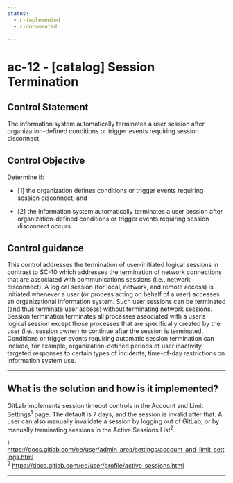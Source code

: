 ```yaml
---
status:
  - c-implemented
  - c-documented

---
```


# ac-12 - \[catalog\] Session Termination

## Control Statement

The information system automatically terminates a user session after organization-defined conditions or trigger events requiring session disconnect.

## Control Objective

Determine if:

- \[1\] the organization defines conditions or trigger events requiring session disconnect; and

- \[2\] the information system automatically terminates a user session after organization-defined conditions or trigger events requiring session disconnect occurs.

## Control guidance

This control addresses the termination of user-initiated logical sessions in contrast to SC-10 which addresses the termination of network connections that are associated with communications sessions (i.e., network disconnect). A logical session (for local, network, and remote access) is initiated whenever a user (or process acting on behalf of a user) accesses an organizational information system. Such user sessions can be terminated (and thus terminate user access) without terminating network sessions. Session termination terminates all processes associated with a user’s logical session except those processes that are specifically created by the user (i.e., session owner) to continue after the session is terminated. Conditions or trigger events requiring automatic session termination can include, for example, organization-defined periods of user inactivity, targeted responses to certain types of incidents, time-of-day restrictions on information system use.

______________________________________________________________________

## What is the solution and how is it implemented?

GitLab implements session timeout controls in the Account and Limit Settings<sup>1</sup> page. The default is 7 days, and the session is invalid after that. A user can also manually invalidate a session by logging out of GitLab, or by manually terminating sessions in the Active Sessions List<sup>2</sup>.

<sup>1</sup> https://docs.gitlab.com/ee/user/admin_area/settings/account_and_limit_settings.html  
<sup>2</sup> https://docs.gitlab.com/ee/user/profile/active_sessions.html

______________________________________________________________________
